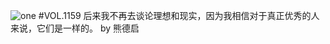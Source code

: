 ![one](http://image.wufazhuce.com/FjDrIwEpymbxpMjYVU_n-SUANGtZ)
#VOL.1159
后来我不再去谈论理想和现实，因为我相信对于真正优秀的人来说，它们是一样的。 by 熊德启